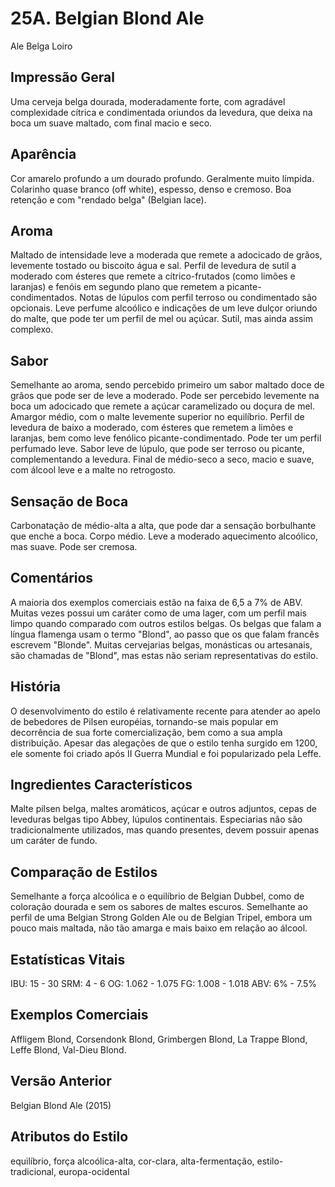# 25A. Belgian Blond Ale
Ale Belga Loiro

## Impressão Geral

Uma cerveja belga dourada, moderadamente forte, com agradável complexidade cítrica e condimentada oriundos da levedura, que deixa na boca um suave maltado, com final macio e seco.

## Aparência

Cor amarelo profundo a um dourado profundo. Geralmente muito límpida. Colarinho quase branco (off white), espesso, denso e cremoso. Boa retenção e com "rendado belga" (Belgian lace).

## Aroma

Maltado de intensidade leve a moderada que remete a adocicado de grãos, levemente tostado ou biscoito água e sal. Perfil de levedura de sutil a moderado com ésteres que remete a cítrico-frutados (como limões e laranjas) e fenóis em segundo plano que remetem a picante-condimentados. Notas de lúpulos com perfil terroso ou condimentado são opcionais. Leve perfume alcoólico e indicações de um leve dulçor oriundo do malte, que pode ter um perfil de mel ou açúcar. Sutil, mas ainda assim complexo.

## Sabor

Semelhante ao aroma, sendo percebido primeiro um sabor maltado doce de grãos que pode ser de leve a moderado. Pode ser percebido levemente na boca um adocicado que remete a açúcar caramelizado ou doçura de mel. Amargor médio, com o malte levemente superior no equilíbrio. Perfil de levedura de baixo a moderado, com ésteres que remetem a limões e laranjas, bem como leve fenólico picante-condimentado. Pode ter um perfil perfumado leve. Sabor leve de lúpulo, que pode ser terroso ou picante, complementando a levedura. Final de médio-seco a seco, macio e suave, com álcool leve e a malte no retrogosto.

## Sensação de Boca

Carbonatação de médio-alta a alta, que pode dar a sensação borbulhante que enche a boca. Corpo médio. Leve a moderado aquecimento alcoólico, mas suave. Pode ser cremosa.

## Comentários

A maioria dos exemplos comerciais estão na faixa de 6,5 a 7% de ABV. Muitas vezes possui um caráter como de uma lager, com um perfil mais limpo quando comparado com outros estilos belgas. Os belgas que falam a língua flamenga usam o termo "Blond", ao passo que os que falam francês escrevem "Blonde". Muitas cervejarias belgas, monásticas ou artesanais, são chamadas de "Blond", mas estas não seriam representativas do estilo.

## História

O desenvolvimento do estilo é relativamente recente para atender ao apelo de bebedores de Pilsen européias, tornando-se mais popular em decorrência de sua forte comercialização, bem como a sua ampla distribuição. Apesar das alegações de que o estilo tenha surgido em 1200, ele somente foi criado após II Guerra Mundial e foi popularizado pela Leffe.

## Ingredientes Característicos

Malte pilsen belga, maltes aromáticos, açúcar e outros adjuntos, cepas de leveduras belgas tipo Abbey, lúpulos continentais. Especiarias não são tradicionalmente utilizados, mas quando presentes, devem possuir apenas um caráter de fundo. 

## Comparação de Estilos

Semelhante a força alcoólica e o equilíbrio de Belgian Dubbel, como de coloração dourada e sem os sabores de maltes escuros. Semelhante ao perfil de uma Belgian Strong Golden Ale ou de Belgian Tripel, embora um pouco mais maltada, não tão amarga e mais baixo em relação ao álcool.

## Estatísticas Vitais

IBU: 15 - 30
SRM: 4 - 6
OG: 1.062 - 1.075
FG: 1.008 - 1.018
ABV: 6% - 7.5%

## Exemplos Comerciais

Affligem Blond, Corsendonk Blond, Grimbergen Blond, La Trappe Blond, Leffe Blond, Val-Dieu Blond.

## Versão Anterior

Belgian Blond Ale (2015)

## Atributos do Estilo

equilíbrio, força alcoólica-alta, cor-clara, alta-fermentação, estilo-tradicional, europa-ocidental
